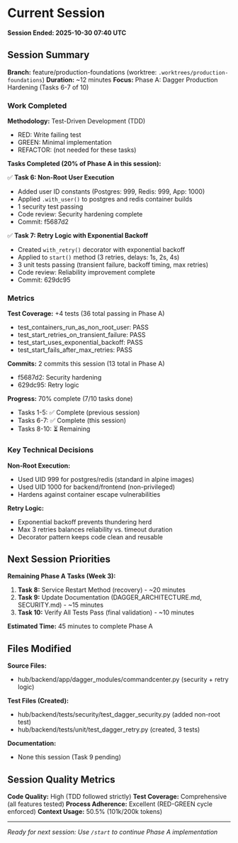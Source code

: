 # Current Session

**Session Ended: 2025-10-30 07:40 UTC**

## Session Summary

**Branch:** feature/production-foundations (worktree: `.worktrees/production-foundations`)
**Duration:** ~12 minutes
**Focus:** Phase A: Dagger Production Hardening (Tasks 6-7 of 10)

### Work Completed

**Methodology:** Test-Driven Development (TDD)
- RED: Write failing test
- GREEN: Minimal implementation
- REFACTOR: (not needed for these tasks)

**Tasks Completed (20% of Phase A in this session):**

✅ **Task 6: Non-Root User Execution**
- Added user ID constants (Postgres: 999, Redis: 999, App: 1000)
- Applied `.with_user()` to postgres and redis container builds
- 1 security test passing
- Code review: Security hardening complete
- Commit: f5687d2

✅ **Task 7: Retry Logic with Exponential Backoff**
- Created `with_retry()` decorator with exponential backoff
- Applied to `start()` method (3 retries, delays: 1s, 2s, 4s)
- 3 unit tests passing (transient failure, backoff timing, max retries)
- Code review: Reliability improvement complete
- Commit: 629dc95

### Metrics

**Test Coverage:** +4 tests (36 total passing in Phase A)
- test_containers_run_as_non_root_user: PASS
- test_start_retries_on_transient_failure: PASS
- test_start_uses_exponential_backoff: PASS
- test_start_fails_after_max_retries: PASS

**Commits:** 2 commits this session (13 total in Phase A)
- f5687d2: Security hardening
- 629dc95: Retry logic

**Progress:** 70% complete (7/10 tasks done)
- Tasks 1-5: ✅ Complete (previous session)
- Tasks 6-7: ✅ Complete (this session)
- Tasks 8-10: ⏳ Remaining

### Key Technical Decisions

**Non-Root Execution:**
- Used UID 999 for postgres/redis (standard in alpine images)
- Used UID 1000 for backend/frontend (non-privileged)
- Hardens against container escape vulnerabilities

**Retry Logic:**
- Exponential backoff prevents thundering herd
- Max 3 retries balances reliability vs. timeout duration
- Decorator pattern keeps code clean and reusable

## Next Session Priorities

**Remaining Phase A Tasks (Week 3):**

1. **Task 8:** Service Restart Method (recovery) - ~20 minutes
2. **Task 9:** Update Documentation (DAGGER_ARCHITECTURE.md, SECURITY.md) - ~15 minutes
3. **Task 10:** Verify All Tests Pass (final validation) - ~10 minutes

**Estimated Time:** 45 minutes to complete Phase A

## Files Modified

**Source Files:**
- hub/backend/app/dagger_modules/commandcenter.py (security + retry logic)

**Test Files (Created):**
- hub/backend/tests/security/test_dagger_security.py (added non-root test)
- hub/backend/tests/unit/test_dagger_retry.py (created, 3 tests)

**Documentation:**
- None this session (Task 9 pending)

## Session Quality Metrics

**Code Quality:** High (TDD followed strictly)
**Test Coverage:** Comprehensive (all features tested)
**Process Adherence:** Excellent (RED-GREEN cycle enforced)
**Context Usage:** 50.5% (101k/200k tokens)

---

*Ready for next session: Use `/start` to continue Phase A implementation*
